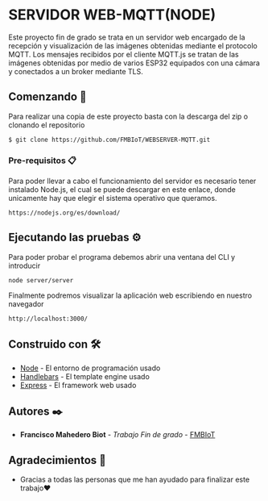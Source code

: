 # SERVIDOR WEB-MQTT(NODE)

Este proyecto fin de grado se trata en un servidor web encargado de la recepción y visualización de las imágenes obtenidas mediante el protocolo MQTT. Los mensajes recibidos por el cliente MQTT.js se tratan de las imágenes obtenidas por medio de varios ESP32 equipados con una cámara y conectados a un broker mediante TLS.
## Comenzando 🚀

Para realizar una copia de este proyecto basta con la descarga del zip o clonando el repositorio

```
$ git clone https://github.com/FMBIoT/WEBSERVER-MQTT.git
```


### Pre-requisitos 📋

Para poder llevar a cabo el funcionamiento del servidor es necesario tener instalado Node.js, el cual se puede descargar en este enlace, donde unicamente hay que elegir el sistema operativo que queramos.

```
https://nodejs.org/es/download/
```



## Ejecutando las pruebas ⚙️

Para poder probar el programa debemos abrir una ventana del CLI y introducir

```
node server/server
```

Finalmente podremos visualizar la aplicación web escribiendo en nuestro navegador

```
http://localhost:3000/
```

## Construido con 🛠️


* [Node](https://nodejs.org/en/docs/) - El entorno de programación usado
* [Handlebars](https://handlebarsjs.com/) - El template engine usado
* [Express](https://expressjs.com/) - El framework web usado


## Autores ✒️

* **Francisco Mahedero Biot** - *Trabajo Fin de grado* - [FMBIoT](https://github.com/FMBIoT)


## Agradecimientos 🎁

* Gracias a todas las personas que me han ayudado para finalizar este trabajo❤️

